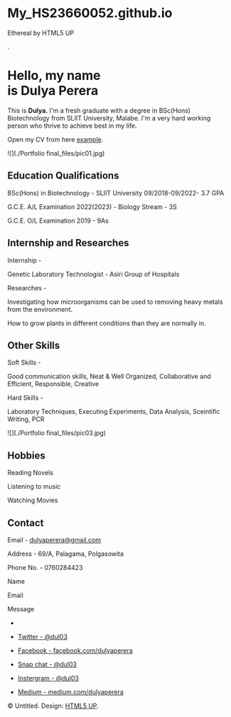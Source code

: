 # My_HS23660052.github.io
Ethereal by HTML5 UP  

.

Hello, my name  
is Dulya Perera
================================

This is **Dulya.** I'm a fresh graduate with a degree in BSc(Hons) Biotechnology from SLIIT University, Malabe. I'm a very hard working person who thrive to achieve best in my life.[](https://html5up.net/)

Open my CV from here [example](file:///E:/Edited%20from%20site%20HTML/New%20folder/SC1172%20Assingment%2001.pdf).

![](./Portfolio final_files/pic01.jpg)

Education Qualifications
------------------------

BSc(Hons) in Biotechnology - SLIIT University 09/2018-09/2022- 3.7 GPA

G.C.E. A/L Examination 2022(2023) - Biology Stream - 3S

G.C.E. O/L Examination 2019 - 9As

Internship and Researches
-------------------------

Internship -

Genetic Laboratory Technologist - Asiri Group of Hospitals

Researches -

Investigating how microorganisms can be used to removing heavy metals from the environment.

How to grow plants in different conditions than they are normally in.

Other Skills
------------

Soft Skills -

Good communication skills, Neat & Well Organized, Collaborative and Efficient, Responsible, Creative

Hard Skills -

Laboratory Techniques, Executing Experiments, Data Analysis, Sceintific Writing, PCR

![](./Portfolio final_files/pic03.jpg)

Hobbies
-------

Reading Novels

Listening to music

Watching Movies

Contact
-------

Email - dulyaperera@gmail.com

Address - 69/A, Palagama, Polgasowita

Phone No. - 0760284423

Name 

Email 

Message

*   

*   [Twitter - @dul03](file:///C:/Users/HP/AppData/Local/Temp/Rar$EXa0.175/index.html#)
*   [Facebook - facebook.com/dulyaperera](file:///C:/Users/HP/AppData/Local/Temp/Rar$EXa0.175/index.html#)
*   [Snap chat - @dul03](file:///C:/Users/HP/AppData/Local/Temp/Rar$EXa0.175/index.html#)
*   [Instergram - @dul03](file:///C:/Users/HP/AppData/Local/Temp/Rar$EXa0.175/index.html#)
*   [Medium - medium.com/dulyaperera](file:///C:/Users/HP/AppData/Local/Temp/Rar$EXa0.175/index.html#)

© Untitled. Design: [HTML5 UP](https://html5up.net/).
